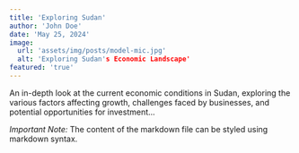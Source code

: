 ```yaml
---
title: 'Exploring Sudan'
author: 'John Doe'
date: 'May 25, 2024'
image: 
  url: 'assets/img/posts/model-mic.jpg'
  alt: 'Exploring Sudan's Economic Landscape'
featured: 'true'
---
```



An in-depth look at the current economic conditions in Sudan, exploring the various factors affecting growth, challenges faced by businesses, and potential opportunities for investment...

*Important Note:* The content of the markdown file can be styled using markdown syntax.
